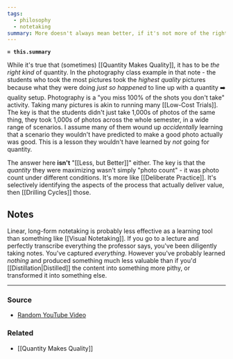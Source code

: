 ```yaml
---
tags:
  - philosophy
  - notetaking
summary: More doesn't always mean better, if it's not more of the right thing.
---
```

**`= this.summary`**

While it's true that (sometimes) [[Quantity Makes Quality]], it has to be *the right kind* of quantity. In the photography class example in that note - the students who took the most pictures took the *highest quality* pictures because what they were doing *just so happened* to line up with a quantity ➡️ quality setup. Photography is a "you miss 100% of the shots you don't take" activity. Taking many pictures is akin to running many [[Low-Cost Trials]]. The key is that the students didn't just take 1,000s of photos of the same thing, they took 1,000s of photos across the whole semester, in a wide range of scenarios. I assume many of them wound up *accidentally* learning that a scenario they wouldn't have predicted to make a good photo actually was good. This is a lesson they wouldn't have learned by *not* going for quantity. 

The answer here **isn't** "[[Less, but Better]]" either. The key is that the *quantity* they were maximizing wasn't simply "photo count" - it was photo count under different conditions. It's more like [[Deliberate Practice]]. It's selectively identifying the aspects of the process that actually deliver value, then [[Drilling Cycles]] those.

## Notes

Linear, long-form notetaking is probably less effective as a learning tool than something like [[Visual Notetaking]]. If you go to a lecture and perfectly transcribe everything the professor says, you've been diligently taking notes. You've captured *everything*. However you've probably learned *nothing* and produced something much less valuable than if you'd [[Distillation|Distilled]] the content into something more pithy, or transformed it into something else. 

---
### Source
- [Random YouTube Video](https://youtu.be/ntaO3-n-isc?si=9Blj-jfSU8h5fDb8)

### Related
- [[Quantity Makes Quality]]